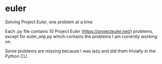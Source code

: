 # euler
Solving Project Euler, one problem at a time

Each .py file contains 10 Project Euler (https://projecteuler.net/) problems, except for euler_wip.py which contains the problems
I am currently working on.

Some problems are missing because I was lazy and did them trivially in the Python CLI.
